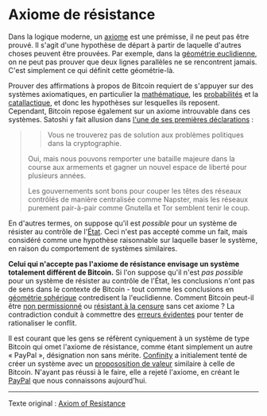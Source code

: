 Axiome de résistance
====================

Dans la logique moderne, un [axiome](https://fr.wikipedia.org/wiki/Axiome) est une prémisse, il ne peut pas être prouvé. Il s'agit d'une hypothèse de départ à partir de laquelle d'autres choses peuvent être prouvées. Par exemple, dans la [géométrie euclidienne](https://fr.wikipedia.org/wiki/G%C3%A9om%C3%A9trie_euclidienne), on ne peut pas prouver que deux lignes parallèles ne se rencontrent jamais. C'est simplement ce qui définit cette géométrie-là.

Prouver des affirmations à propos de Bitcoin requiert de s'appuyer sur des systèmes axiomatiques, en particulier la [mathématique](https://fr.wikipedia.org/wiki/Th%C3%A9orie_des_ensembles_de_Zermelo-Fraenkel), les [probabilités](https://fr.wikipedia.org/wiki/Axiomes_des_probabilit%C3%A9s) et la [catallactique](https://fr.wikipedia.org/wiki/Catallaxie), et donc les hypothèses sur lesquelles ils reposent. Cependant, Bitcoin repose également sur un axiome introuvable dans ces systèmes. Satoshi y fait allusion dans [l'une de ses premières déclarations](http://satoshi.nakamotoinstitute.org/emails/cryptography/4) :

> > Vous ne trouverez pas de solution aux problèmes politiques dans la cryptographie.
>
> Oui, mais nous pouvons remporter une bataille majeure dans la course aux armements et gagner un nouvel espace de liberté pour plusieurs années.
>
> Les gouvernements sont bons pour couper les têtes des réseaux contrôlés de manière centralisée comme Napster, mais les réseaux purement pair-à-pair comme Gnutella et Tor semblent tenir le coup.

En d'autres termes, on suppose qu'il est *possible* pour un système de résister au contrôle de l'[État](ch101-glossary.md#etat). Ceci n'est pas accepté comme un fait, mais considéré comme une hypothèse raisonnable sur laquelle baser le système, en raison du comportement de systèmes similaires.

**Celui qui n'accepte pas l'axiome de résistance envisage un système totalement différent de Bitcoin.** Si l'on suppose qu'il n'est *pas possible* pour un système de résister au contrôle de l'État, les conclusions n'ont pas de sens dans le contexte de Bitcoin - tout comme les conclusions en [géométrie sphérique](https://fr.wikipedia.org/wiki/G%C3%A9om%C3%A9trie_sph%C3%A9rique) contredisent la l'euclidienne. Comment Bitcoin peut-il être [non permissionné](ch022-permissionless-principle.md) ou [résistant à la censure](ch028-censorship-resistance-property.md) sans cet axiome ? La contradiction conduit à commettre des [erreurs évidentes](ch088-hearn-error.md) pour tenter de rationaliser le conflit.

Il est courant que les gens se réfèrent cyniquement à un système de type Bitcoin qui omet l'axiome de résistance, comme étant simplement un autre « PayPal », désignation non sans mérite. [Confinity](https://fr.wikipedia.org/wiki/PayPal#D%C3%A9but) a initialement tenté de créer un système avec un [propososition de valeur](ch003-value-proposition.md) similaire à celle de Bitcoin. N'ayant pas réussi à le faire, elle a rejeté l'axiome, en créant le [PayPal](https://fr.wikipedia.org/wiki/PayPal) que nous connaissons aujourd'hui.

---

Texte original : [Axiom of Resistance](https://github.com/libbitcoin/libbitcoin-system/wiki/Axiom-of-Resistance)